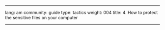 

---

lang: am
community: guide
type: tactics
weight: 004
title: 4. How to protect the sensitive files on your computer

---

<stub>

